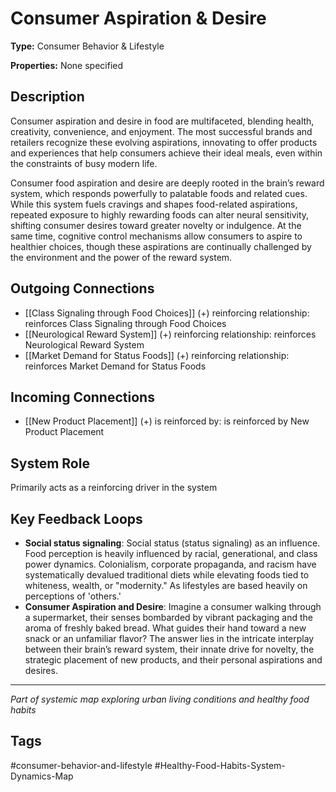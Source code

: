 # Consumer Aspiration & Desire

**Type:** Consumer Behavior & Lifestyle

**Properties:** None specified

## Description
Consumer aspiration and desire in food are multifaceted, blending health, creativity, convenience, and enjoyment. The most successful brands and retailers recognize these evolving aspirations, innovating to offer products and experiences that help consumers achieve their ideal meals, even within the constraints of busy modern life.

Consumer food aspiration and desire are deeply rooted in the brain’s reward system, which responds powerfully to palatable foods and related cues. While this system fuels cravings and shapes food-related aspirations, repeated exposure to highly rewarding foods can alter neural sensitivity, shifting consumer desires toward greater novelty or indulgence. At the same time, cognitive control mechanisms allow consumers to aspire to healthier choices, though these aspirations are continually challenged by the environment and the power of the reward system.

## Outgoing Connections
- [[Class Signaling through Food Choices]] (+) reinforcing relationship: reinforces Class Signaling through Food Choices
- [[Neurological Reward System]] (+) reinforcing relationship: reinforces Neurological Reward System
- [[Market Demand for Status Foods]] (+) reinforcing relationship: reinforces Market Demand for Status Foods

## Incoming Connections
- [[New Product Placement]] (+) is reinforced by: is reinforced by New Product Placement

## System Role
Primarily acts as a reinforcing driver in the system

## Key Feedback Loops
- **Social status signaling**: Social status (status signaling) as an influence. Food perception is heavily influenced by racial, generational, and class power dynamics. Colonialism, corporate propaganda, and racism have systematically devalued traditional diets while elevating foods tied to whiteness, wealth, or "modernity." As lifestyles are based heavily on perceptions of 'others.'
- **Consumer Aspiration and Desire**: Imagine a consumer walking through a supermarket, their senses bombarded by vibrant packaging and the aroma of freshly baked bread. What guides their hand toward a new snack or an unfamiliar flavor? The answer lies in the intricate interplay between their brain’s reward system, their innate drive for novelty, the strategic placement of new products, and their personal aspirations and desires.

---
*Part of systemic map exploring urban living conditions and healthy food habits*

## Tags
#consumer-behavior-and-lifestyle #Healthy-Food-Habits-System-Dynamics-Map
